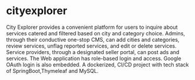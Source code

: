 # cityexplorer
City Explorer provides a convenient platform for users to inquire about services catered and filtered based on city and category choice. Admins, through their conductive one-stop CMS, can add cities and categories, review services, unflag reported services, and edit or delete services. Service providers, through a designated seller portal, can post ads and services. The Web application has role-based login and access. Google OAuth login is also embedded. A dockerized, CI/CD project with tech stack of SpringBoot,Thymeleaf and MySQL.
